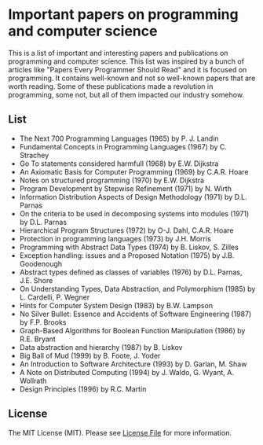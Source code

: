 # Important papers on programming and computer science

This is a list of important and interesting papers and publications on programming and computer science. This list
was inspired by a bunch of articles like "Papers Every Programmer Should Read" and it is focused on programming.
It contains well-known and not so well-known papers that are worth reading. Some of these publications made a revolution
in programming, some not, but all of them impacted our industry somehow.


## List

- The Next 700 Programming Languages (1965) by P. J. Landin
- Fundamental Concepts in Programming Languages (1967) by C. Strachey
- Go To statements considered harmfull (1968) by E.W. Dijkstra
- An Axiomatic Basis for Computer Programming (1969) by C.A.R. Hoare
- Notes on structured programming (1970) by E.W. Dijkstra
- Program Development by Stepwise Refinement (1971) by N. Wirth
- Information Distribution Aspects of Design Methodology (1971) by D.L. Parnas
- On the criteria to be used in decomposing systems into modules (1971) by D.L. Parnas
- Hierarchical Program Structures (1972) by O-J. Dahl, C.A.R. Hoare
- Protection in programming languages (1973) by J.H. Morris
- Programming with Abstract Data Types (1974) by B. Liskov, S. Zilles
- Exception handling: issues and a Proposed Notation (1975) by J.B. Goodenough
- Abstract types defined as classes of variables (1976) by D.L. Parnas, J.E. Shore
- On Understanding Types, Data Abstraction, and Polymorphism (1985) by L. Cardelli, P. Wegner
- Hints for Computer System Design (1983) by B.W. Lampson
- No Silver Bullet: Essence and Accidents of Software Engineering (1987) by F.P. Brooks
- Graph-Based Algorithms for Boolean Function Manipulation (1986) by R.E. Bryant
- Data abstraction and hierarchy (1987) by B. Liskov
- Big Ball of Mud (1999) by B. Foote, J. Yoder
- An Introduction to Software Architecture (1993) by D. Garlan, M. Shaw
- A Note on Distributed Computing (1994) by J. Waldo, G. Wyant, A. Wollrath
- Design Principles (1996) by R.C. Martin


## License

The MIT License (MIT). Please see [License File](LICENSE.md) for more information.

